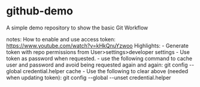 # github-demo
A simple demo repository to show the basic Git Workflow


notes: 
	How to enable and use access token: 
			https://www.youtube.com/watch?v=kHkQnuYzwoo
	Highlights: 
		- Generate token with repo permissions from User>settings>developer settings
		- Use token as password when requested. 
		- use the following command to cache user and password and avoid being requested again and again:
			git config --global credential.helper cache
		- Use the following to clear above (needed when updating token):
			git config --global --unset credential.helper
			
